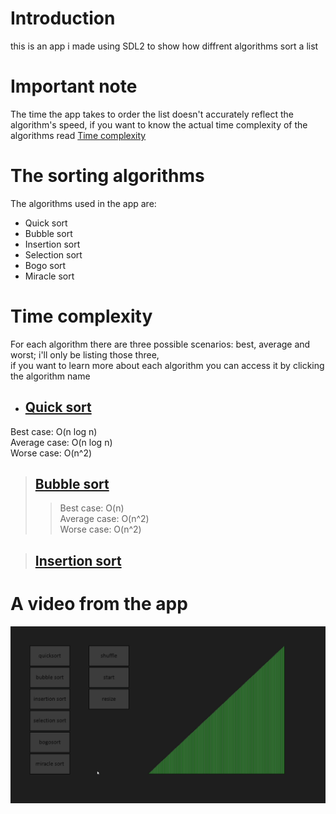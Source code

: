 # Introduction  
this is an app i made using SDL2 to show how diffrent algorithms sort a list

# Important note
The time the app takes to order the list doesn't accurately reflect the algorithm's speed, if you want to know the actual time complexity of the algorithms read [Time complexity](#Time-complexity)

# The sorting algorithms  
The algorithms used in the app are:  
* Quick sort
* Bubble sort  
* Insertion sort
* Selection sort
* Bogo sort
* Miracle sort

# Time complexity
For each algorithm there are three possible scenarios: best, average and worst; i'll only be listing those three,  
if you want to learn more about each algorithm you can access it by clicking the algorithm name 
- ## [Quick sort](https://www.geeksforgeeks.org/time-and-space-complexity-analysis-of-quick-sort/)
Best case: O(n log n)  
Average case: O(n log n)  
Worse case: O(n^2)

>## [Bubble sort](https://www.geeksforgeeks.org/time-and-space-complexity-analysis-of-bubble-sort/)
>>Best case: O(n)  
Average case: O(n^2)  
Worse case: O(n^2)

>## [Insertion sort](https://www.geeksforgeeks.org/time-and-space-complexity-of-insertion-sort-algorithm/)


# A video from the app
![A video that shows how to app works](sort_visualizer.gif)
